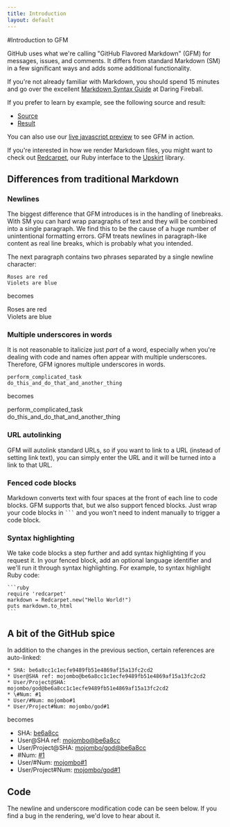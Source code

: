 ```yaml
---
title: Introduction
layout: default
---
```


#Introduction to GFM

GitHub uses what we're calling "GitHub Flavored Markdown" (GFM) for messages, issues, and comments. It differs from standard Markdown (SM) in a few significant ways and adds some additional functionality.

If you're not already familiar with Markdown, you should spend 15 minutes and go over the excellent [Markdown Syntax Guide](http://daringfireball.net/projects/markdown/syntax) at Daring Fireball.

If you prefer to learn by example, see the following source and result:

* [Source](sample_content.html)
* [Result](http://github.com/mojombo/github-flavored-markdown/issues/#issue/1)

You can also use our [live javascript preview](http://github.github.com/github-flavored-markdown/preview.html) to see GFM in action.

If you're interested in how we render Markdown files, you might want to check out [Redcarpet](https://github.com/tanoku/redcarpet), our Ruby interface to the [Upskirt](https://www.github.com/tanoku/upskirt) library.

Differences from traditional Markdown
-------------------------------------

### Newlines

The biggest difference that GFM introduces is in the handling of linebreaks. With SM you can hard wrap paragraphs of text and they will be combined into a single paragraph. We find this to be the cause of a huge number of unintentional formatting errors. GFM treats newlines in paragraph-like content as real line breaks, which is probably what you intended.

The next paragraph contains two phrases separated by a single newline character:

    Roses are red
    Violets are blue

becomes

Roses are red  
Violets are blue

### Multiple underscores in words

It is not reasonable to italicize just _part_ of a word, especially when you're dealing with code and names often appear with multiple underscores. Therefore, GFM ignores multiple underscores in words.

    perform_complicated_task
    do_this_and_do_that_and_another_thing

becomes

perform\_complicated\_task  
do\_this\_and\_do\_that\_and\_another\_thing

### URL autolinking

GFM will autolink standard URLs, so if you want to link to a URL (instead of setting link text), you can simply enter the URL and it will be turned into a link to that URL.

### Fenced code blocks

Markdown converts text with four spaces at the front of each line to code blocks. GFM supports that, but we also support fenced blocks. Just wrap your code blocks in <code>\`\`\`</code> and you won't need to indent manually to trigger a code block.

### Syntax highlighting

We take code blocks a step further and add syntax highlighting if you request it. In your fenced block, add an optional language identifier and we'll run it through syntax highlighting. For example, to syntax highlight Ruby code:

    ```ruby
    require 'redcarpet'
    markdown = Redcarpet.new("Hello World!")
    puts markdown.to_html
    ```


A bit of the GitHub spice
-------------------------

In addition to the changes in the previous section, certain references are auto-linked:

    * SHA: be6a8cc1c1ecfe9489fb51e4869af15a13fc2cd2
    * User@SHA ref: mojombo@be6a8cc1c1ecfe9489fb51e4869af15a13fc2cd2
    * User/Project@SHA: mojombo/god@be6a8cc1c1ecfe9489fb51e4869af15a13fc2cd2
    * \#Num: #1
    * User/#Num: mojombo#1
    * User/Project#Num: mojombo/god#1

becomes

<ul>
<li>SHA: <a href="http://github.com/mojombo/github-flavored-markdown/commit/be6a8cc1c1ecfe9489fb51e4869af15a13fc2cd2">be6a8cc</a></li>
<li>User@SHA ref: <a href="http://github.com/mojombo/github-flavored-markdown/commit/be6a8cc1c1ecfe9489fb51e4869af15a13fc2cd2">mojombo@be6a8cc</a></li>
<li>User/Project@SHA: <a href="http://github.com/mojombo/god/commit/be6a8cc1c1ecfe9489fb51e4869af15a13fc2cd2">mojombo/god@be6a8cc</a></li>
<li>#Num: <a href="http://github.com/mojombo/github-flavored-markdown/issues/#issue/1" class="internal">#1</a></li>
<li>User/#Num: <a href="http://github.com/mojombo/github-flavored-markdown/issues/#issue/1">mojombo#1</a></li>
<li>User/Project#Num: <a href="http://github.com/mojombo/god/issues/#issue/1">mojombo/god#1</a></li>
</ul>

Code
----

The newline and underscore modification code can be seen below. If you find a bug in the rendering, we'd love to hear about it.

<script src="http://gist.github.com/118964.js"></script>
